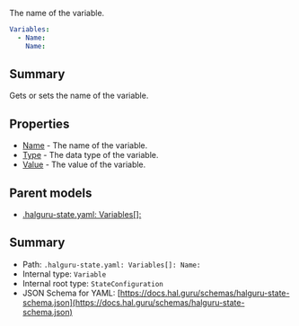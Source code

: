 <!--
title: Name
description: The name of the variable.
version: 1.40.3-beta.6
generated: true
date: 2025-04-28
node: This file is generated by the command-line program: `halguru manual -c -m`
-->


The name of the variable.

```yaml
Variables:
  - Name:
    Name:
```

## Summary

Gets or sets the name of the variable.

## Properties

* [Name]((state)-variables-list-name.md) - The name of the variable.
* [Type]((state)-variables-list-type.md) - The data type of the variable.
* [Value]((state)-variables-list-value.md) - The value of the variable.

## Parent models

* [.halguru-state.yaml: Variables[]:]((state)-variables-list.md)
## Summary

* Path: `.halguru-state.yaml: Variables[]: Name:`
* Internal type: `Variable`
* Internal root type: `StateConfiguration`
* JSON Schema for YAML: [https://docs.hal.guru/schemas/halguru-state-schema.json](https://docs.hal.guru/schemas/halguru-state-schema.json)
